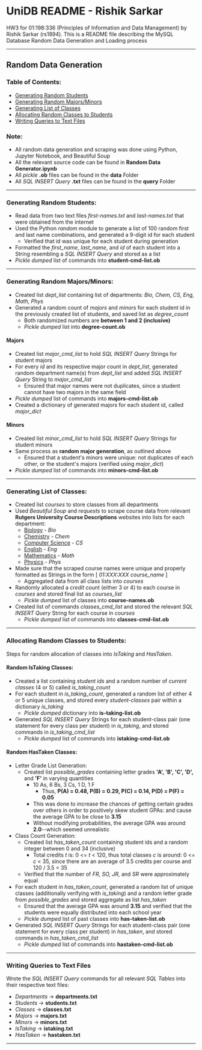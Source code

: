 # UniDB README - Rishik Sarkar
HW3 for 01:198:336 (Principles of Information and Data Management) by Rishik Sarkar (rs1894).
This is a README file describing the MySQL Database Random Data Generation and Loading process

------------------------

## Random Data Generation
### Table of Contents:
* [Generating Random Students](#generating-random-students)
* [Generating Random Majors/Minors](#generating-random-majorsminors)
* [Generating List of Classes](#generating-list-of-classes)
* [Allocating Random Classes to Students](#allocating-random-classes-to-students)
* [Writing Queries to Text Files](#writing-queries-to-text-files)
### Note:
* All random data generation and scraping was done using Python, Jupyter Notebook, and Beautiful Soup
* All the relevant source code can be found in **Random Data Generator.ipynb**
* All *pickle* **.ob** files can be found in the **data** Folder
* All *SQL INSERT Query* **.txt** files can be found in the **query** Folder

------------------------

### Generating Random Students:
* Read data from two text files *first-names.txt* and *last-names.txt* that were obtained from the internet
* Used the Python *random* module to generate a list of 100 random first and last name combinations, and generated a 9-digit id for each student
  * Verified that id was unique for each student during generation
* Formatted the *first_name*, *last_name*, and *id* of each student into a String resembling a *SQL INSERT Query* and stored as a list
* *Pickle dumped* list of commands into **student-cmd-list.ob**

------------------------

### Generating Random Majors/Minors:
* Created list *dept_list* containing list of departments: *Bio, Chem, CS, Eng, Math, Phys*
* Generated a random count of *majors* and *minors* for each student id in the previously created list of students, and saved list as *degree_count*
  * Both randomized numbers are **between 1 and 2 (inclusive)**
  * *Pickle dumped* list into **degree-count.ob**
#### Majors
* Created list *major_cmd_list* to hold *SQL INSERT Query* Strings for student majors
* For every *id* and its respective major count in *dept_list*, generated random department name(s) from *dept_list* and added *SQL INSERT Query* String to *major_cmd_list*
  * Ensured that major names were not duplicates, since a student cannot have two majors in the same field
* *Pickle dumped* list of commands into **majors-cmd-list.ob**
* Created a dictionary of generated majors for each student id, called *major_dict*
#### Minors
* Created list *minor_cmd_list* to hold *SQL INSERT Query* Strings for student minors
* Same process as **random major generation**, as outlined above
  * Ensured that a student's minors were unique: not duplicates of each other, or the student's majors (verified using *major_dict*)
* *Pickle dumped* list of commands into **minors-cmd-list.ob**

------------------------

### Generating List of Classes:
* Created list *courses* to store classes from all departments
* Used *Beautiful Soup* and *requests* to scrape course data from relevant **Rutgers University Course Descriptions** websites into lists for each department:
  * [Biology](https://biology.camden.rutgers.edu/undergraduate-program/undergraduate-course-descriptions/) - *Bio*
  * [Chemistry](https://chem.rutgers.edu/academics/undergraduate-program/undergraduate-course-descriptions) - *Chem*
  * [Computer Science](https://www.cs.rutgers.edu/academics/undergraduate/course-synopses) - *CS*
  * [English](https://english.rutgers.edu/academics/undergraduate-91/undergraduate-course-descriptions/fall-2022/all-course-descriptions-fall-2022.html) - *Eng*
  * [Mathematics](https://www.math.rutgers.edu/academics/undergraduate/courses) - *Math*
  * [Physics](https://physics.camden.rutgers.edu/physics-courses/) - *Phys*
* Made sure that the scraped course names were unique and properly formatted as Strings in the form [ *01:XXX:XXX course_name* ]
  * Aggregated data from all class lists into *courses*
* Randomly allocated a *credit* count (either 3 or 4) to each course in *courses* and stored final list as *courses_list*
  * *Pickle dumped* list of classes into **course-names.ob**
* Created list of commands *classes_cmd_list* and stored the relevant *SQL INSERT Query* String for each course in *courses*
  * *Pickle dumped* list of commands into **classes-cmd-list.ob**

------------------------

### Allocating Random Classes to Students:
Steps for random allocation of classes into *IsTaking* and *HasTaken*.
#### Random IsTaking Classes:
* Created a list containing *student ids* and a random number of *current classes* (4 or 5) called *is_taking_count*
* For each student in *is_taking_count*, generated a random list of either 4 or 5 unique classes, and stored every *student-classes* pair within a dictionary *is_taking*
  * *Pickle dumped* dictionary into **is-taking-list.ob**
* Generated *SQL INSERT Query* Strings for each student-class pair (one statement for every class per student) in *is_taking*, and stored commands in *is_taking_cmd_list*
  * *Pickle dumped* list of commands into **istaking-cmd-list.ob**
#### Random HasTaken Classes:
* Letter Grade List Generation:
  * Created list *possible_grades* containing letter grades **'A', 'B', 'C', 'D',** and **'F'** in varying quantities
    * 10 As, 6 Bs, 3 Cs, 1 D, 1 F
      * Thus, **P(A) = 0.48, P(B) = 0.29, P(C) = 0.14, P(D) = P(F) = 0.05**
    * This was done to increase the chances of getting certain grades over others in order to positively skew student GPAs: and cause the average GPA to be close to **3.15**
    * Without modifying probabilities, the average GPA was around **2.0**--which seemed unrealistic
* Class Count Generation:
  * Created list *has_taken_count* containing student ids and a random integer between 0 and 34 (inclusive)
    * Total credits *t* is: 0 <= *t* < 120, thus total classes *c* is around: 0 <= *c* < 35, since there are an average of 3.5 credits per course and 120 / 3.5 = 35
  * Verified that the number of *FR, SO, JR,* and *SR* were approximately equal
* For each student in *has_taken_count*, generated a random list of unique classes (additionally verifying with *is_taking*) and a random letter grade from *possible_grades* and stored aggregate as list *has_taken*
  * Ensured that the average GPA was around **3.15** and verified that the students were equally distributed into each school year
  * *Pickle dumped* list of past classes into **has-taken-list.ob**
* Generated *SQL INSERT Query* Strings for each student-class pair (one statement for every class per student) in *has_taken*, and stored commands in *has_taken_cmd_list*
  * *Pickle dumped* list of commands into **hastaken-cmd-list.ob**

------------------------

### Writing Queries to Text Files
Wrote the *SQL INSERT Query* commands for all relevant *SQL Tables* into their respective text files:
* *Departments* &rarr; **departments.txt**
* *Students* &rarr; **students.txt**
* *Classes* &rarr; **classes.txt**
* *Majors* &rarr; **majors.txt**
* *Minors* &rarr; **minors.txt**
* *IsTaking* &rarr; **istaking.txt**
* *HasTaken* &rarr; **hastaken.txt**

------------------------
